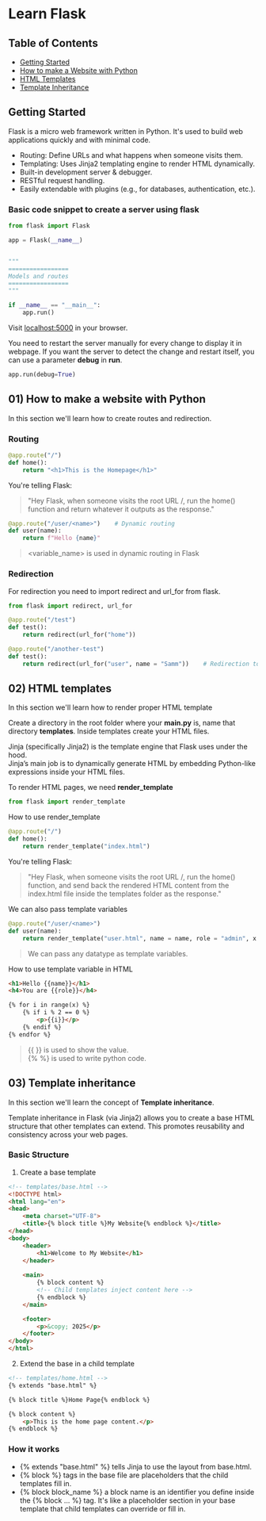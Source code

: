 # Learn Flask

## Table of Contents
- [Getting Started](#getting-started)
- [How to make a Website with Python](#01-how-to-make-a-website-with-python)
- [HTML Templates](#02-html-templates)
- [Template Inheritance](#03-template-inheritance)



## Getting Started

Flask is a micro web framework written in Python. It's used to build web applications quickly and with minimal code.

- Routing: Define URLs and what happens when someone visits them.
- Templating: Uses Jinja2 templating engine to render HTML dynamically.
- Built-in development server & debugger.
- RESTful request handling.
- Easily extendable with plugins (e.g., for databases, authentication, etc.).


### Basic code snippet to create a server using flask

```python
from flask import Flask

app = Flask(__name__)


"""
================= 
Models and routes
================= 
"""

if __name__ == "__main__":
    app.run()
```

Visit [localhost:5000](http://localhost:5000) in your browser.

You need to restart the server manually for every change to display it in webpage. If you want the server to detect the change and restart itself, you can use a parameter **debug** in **run**.
```python
app.run(debug=True)
```



## 01) How to make a website with Python

In this section we'll learn how to create routes and redirection.

### Routing
```python
@app.route("/")
def home():
    return "<h1>This is the Homepage</h1>"
```
You're telling Flask:
> "Hey Flask, when someone visits the root URL /, run the home() function and return whatever it outputs as the response."

```python
@app.route("/user/<name>")    # Dynamic routing
def user(name):
    return f"Hello {name}"
```
> <variable_name> is used in dynamic routing in Flask


### Redirection
For redirection you need to import redirect and url_for from flask.
```python
from flask import redirect, url_for
```

```python
@app.route("/test")
def test():
    return redirect(url_for("home"))
```

```python
@app.route("/another-test")
def test():
    return redirect(url_for("user", name = "Samm"))    # Redirection to dynamic routes
```



## 02) HTML templates

In this section we'll learn how to render proper HTML template

Create a directory in the root folder where your **main.py** is, name that directory **templates**. Inside templates create your HTML files.

Jinja (specifically Jinja2) is the template engine that Flask uses under the hood. <br>
Jinja’s main job is to dynamically generate HTML by embedding Python-like expressions inside your HTML files.

To render HTML pages, we need **render_template**
```python
from flask import render_template
```

How to use render_template
```python
@app.route("/")
def home():
    return render_template("index.html")
```
You're telling Flask:
> "Hey Flask, when someone visits the root URL /, run the home() function, and send back the rendered HTML content from the index.html file inside the templates folder as the response."

We can also pass template variables
```python
@app.route("/user/<name>")
def user(name):
    return render_template("user.html", name = name, role = "admin", x = 10)
```
> We can pass any datatype as template variables.

How to use template variable in HTML
```html
<h1>Hello {{name}}</h1>
<h4>You are {{role}}</h4>
```

```html
{% for i in range(x) %} 
    {% if i % 2 == 0 %}
        <p>{{i}}</p>
    {% endif %}
{% endfor %}
```
> {{ }} is used to show the value. <br> {% %} is used to write python code.

## 03) Template inheritance

In this section we'll learn the concept of **Template inheritance**.

Template inheritance in Flask (via Jinja2) allows you to create a base HTML structure that other templates can extend. This promotes reusability and consistency across your web pages.

### Basic Structure
1. Create a base template
```html
<!-- templates/base.html -->
<!DOCTYPE html>
<html lang="en">
<head>
    <meta charset="UTF-8">
    <title>{% block title %}My Website{% endblock %}</title>
</head>
<body>
    <header>
        <h1>Welcome to My Website</h1>
    </header>
    
    <main>
        {% block content %}
        <!-- Child templates inject content here -->
        {% endblock %}
    </main>

    <footer>
        <p>&copy; 2025</p>
    </footer>
</body>
</html>
```

2. Extend the base in a child template
```html
<!-- templates/home.html -->
{% extends "base.html" %}

{% block title %}Home Page{% endblock %}

{% block content %}
    <p>This is the home page content.</p>
{% endblock %}
```

### How it works
- {% extends "base.html" %} tells Jinja to use the layout from base.html.
- {% block %} tags in the base file are placeholders that the child templates fill in.
- {% block block_name %}  a block name is an identifier you define inside the {% block ... %} tag. It's like a placeholder section in your base template that child templates can override or fill in.
